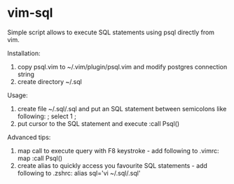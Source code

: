 # vim-sql
Simple script allows to execute SQL statements using psql directly from vim.

Installation: 
1. copy psql.vim to ~/.vim/plugin/psql.vim and modify postgres connection string
3. create directory ~/.sql 

Usage: 
1. create file ~/.sql/.sql and put an SQL statement between semicolons like following:
    ;
    select 1
    ;
2. put cursor to the SQL statement and execute :call Psql() 

Advanced tips: 
1. map call to execute query with F8 keystroke - add following to .vimrc: map <F8> :call Psql()<CR><CR>
2. create alias to quickly access you favourite SQL statements - add following to .zshrc: alias sql='vi ~/.sql/.sql'

